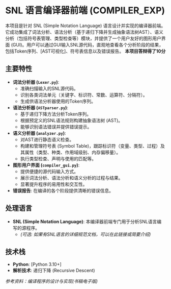 # SNL 语言编译器前端 (COMPILER_EXP)

本项目是针对 SNL (Simple Notation Language) 语言设计并实现的编译器前端。它成功集成了词法分析、语法分析（基于递归下降并生成抽象语法树AST）、语义分析（包括符号表管理、类型检查等）模块，并提供了一个用户友好的图形用户界面 (GUI)。用户可以通过GUI输入SNL源代码，直观地查看各个分析阶段的结果，包括Token序列、[AST可视化]、符号表信息以及错误报告。
**本项目答辩得了10分**

## 主要特性

* **词法分析器 (`Lexer.py`)**:
  * 准确扫描输入的SNL源代码。
  * 识别各类词法单元（关键字、标识符、常数、运算符、分隔符）。
  * 生成供语法分析器使用的Token序列。
* **语法分析器 (`ASTparser.py`)**:
  * 基于递归下降方法分析Token序列。
  * 根据预定义的SNL语法规则构建抽象语法树 (AST)。
  * 能够识别语法错误并提供错误提示。
* **语义分析器 (`analyzer.py`)**:
  * 对AST进行静态语义检查。
  * 构建和管理符号表 (Symbol Table)，跟踪标识符（变量、类型、过程）及其属性（类型、种类、作用域级别、内存偏移量）。
  * 执行类型检查、声明与使用的匹配等。
* **图形用户界面 (`compiler_gui.py`)**:
  * 提供便捷的源代码输入方式。
  * 展示词法分析、语法分析和语义分析的过程与结果。
  * 显著提升程序的易用性和交互性。
* **错误报告**: 在编译的各个阶段提供清晰的错误信息。

## 处理语言

* **SNL (Simple Notation Language)**: 本编译器前端专门用于分析SNL语言编写的源程序。
  * _(可选: 如果有SNL语言的详细规范文档，可以在此链接或简要介绍)_

## 技术栈

* **Python**: [Python 3.10+]
* **解析技术**: 递归下降 (Recursive Descent)




*参考资料：编译程序的设计与实现(书稿电子版)*

